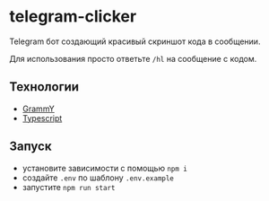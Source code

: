 # telegram-clicker

Telegram бот создающий красивый скриншот кода в сообщении.

Для использования просто ответьте `/hl` на сообщение с кодом.

## Технологии

- [GrammY](https://grammy.dev/)
- [Typescript](https://www.typescriptlang.org/)

## Запуск

- установите зависимости с помощью `npm i`
- создайте `.env` по шаблону `.env.example`
- запустите `npm run start`
